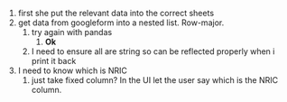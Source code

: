 1. first she put the relevant data into the correct sheets
2. get data from googleform into a nested list. Row-major.
   1. try again with pandas
      1. **Ok**
   2. I need to ensure all are string so can be reflected properly when i print it back
3. I need to know which is NRIC
   1. just take fixed column? In the UI let the user say which is the NRIC column.